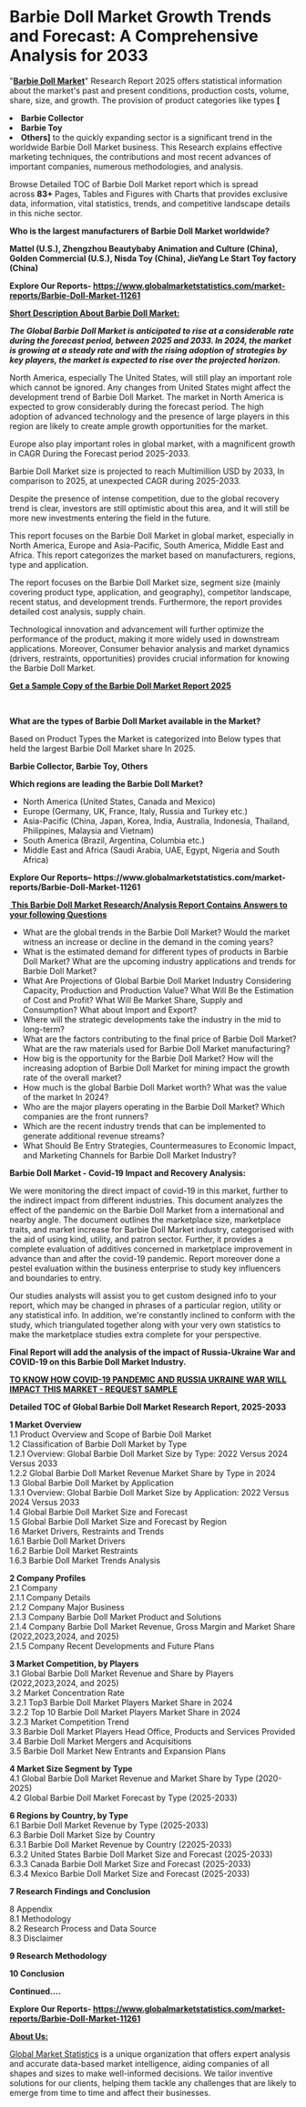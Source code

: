 <H1>Barbie Doll Market Growth Trends and Forecast: A Comprehensive Analysis for 2033</H1><p>"<strong><a href="https://www.globalmarketstatistics.com/market-reports/Barbie-Doll-Market-11261">Barbie Doll Market</a></strong>" Research Report 2025 offers statistical information about the market's past and present conditions, production costs, volume, share, size, and growth. The provision of product categories like types&nbsp;<strong>[<li>Barbie Collector<li>Barbie Toy<li>Others]</strong>&nbsp;to the quickly expanding sector is a significant trend in the worldwide Barbie Doll Market business. This Research explains effective marketing techniques, the contributions and most recent advances of important companies, numerous methodologies, and analysis.</p><p>Browse Detailed TOC of Barbie Doll Market report which is spread across&nbsp;<strong>83+</strong>&nbsp;Pages, Tables and Figures with Charts that provides exclusive data, information, vital statistics, trends, and competitive landscape details in this niche sector.</p><p><strong>Who is the largest manufacturers of Barbie Doll Market worldwide?</strong></p><p><strong>Mattel (U.S.), Zhengzhou Beautybaby Animation and Culture (China), Golden Commercial (U.S.), Nisda Toy (China), JieYang Le Start Toy factory (China)</strong></p><p><strong>Explore Our Reports-&nbsp;<a href="https://www.globalmarketstatistics.com/market-reports/Barbie-Doll-Market-11261">https://www.globalmarketstatistics.com/market-reports/Barbie-Doll-Market-11261</a></strong></p><p><strong><u>Short Description About Barbie Doll Market:</u></strong></p><p><strong><em>The Global Barbie Doll Market is anticipated to rise at a considerable rate during the forecast period, between 2025 and 2033. In 2024, the market is growing at a steady rate and with the rising adoption of strategies by key players, the market is expected to rise over the projected horizon.</em></strong></p><p>North America, especially The United States, will still play an important role which cannot be ignored. Any changes from United States might affect the development trend of Barbie Doll Market. The market in North America is expected to grow considerably during the forecast period. The high adoption of advanced technology and the presence of large players in this region are likely to create ample growth opportunities for the market.</p><p>Europe also play important roles in global market, with a magnificent growth in CAGR During the Forecast period 2025-2033.</p><p>Barbie Doll Market size is projected to reach Multimillion USD by 2033, In comparison to 2025, at unexpected CAGR during 2025-2033.</p><p>Despite the presence of intense competition, due to the global recovery trend is clear, investors are still optimistic about this area, and it will still be more new investments entering the field in the future.</p><p>This report focuses on the Barbie Doll Market in global market, especially in North America, Europe and Asia-Pacific, South America, Middle East and Africa. This report categorizes the market based on manufacturers, regions, type and application.</p><p>The report focuses on the Barbie Doll Market size, segment size (mainly covering product type, application, and geography), competitor landscape, recent status, and development trends. Furthermore, the report provides detailed cost analysis, supply chain.</p><p>Technological innovation and advancement will further optimize the performance of the product, making it more widely used in downstream applications. Moreover, Consumer behavior analysis and market dynamics (drivers, restraints, opportunities) provides crucial information for knowing the Barbie Doll Market.</p><p><strong><u>Get a Sample Copy of the Barbie Doll Market Report 2025</u></strong></p><p>&nbsp;</p><p><strong>What are the types of Barbie Doll Market available in the Market?</strong></p><p>Based on Product Types the Market is categorized into Below types that held the largest Barbie Doll Market share In 2025.</p><p><strong>Barbie Collector, Barbie Toy, Others</strong></p><p><strong>Which regions are leading the Barbie Doll Market?</strong></p><ul><li>North America (United States, Canada and Mexico)</li><li>Europe (Germany, UK, France, Italy, Russia and Turkey etc.)</li><li>Asia-Pacific (China, Japan, Korea, India, Australia, Indonesia, Thailand, Philippines, Malaysia and Vietnam)</li><li>South America (Brazil, Argentina, Columbia etc.)</li><li>Middle East and Africa (Saudi Arabia, UAE, Egypt, Nigeria and South Africa)</li></ul><p><strong>Explore Our Reports&ndash;&nbsp;https://www.globalmarketstatistics.com/market-reports/Barbie-Doll-Market-11261</strong></p><p><strong><u>&nbsp;This Barbie Doll Market Research/Analysis Report Contains Answers to your following Questions</u></strong></p><ul><li>What are the global trends in the Barbie Doll Market? Would the market witness an increase or decline in the demand in the coming years?</li><li>What is the estimated demand for different types of products in Barbie Doll Market? What are the upcoming industry applications and trends for Barbie Doll Market?</li><li>What Are Projections of Global Barbie Doll Market Industry Considering Capacity, Production and Production Value? What Will Be the Estimation of Cost and Profit? What Will Be Market Share, Supply and Consumption? What about Import and Export?</li><li>Where will the strategic developments take the industry in the mid to long-term?</li><li>What are the factors contributing to the final price of Barbie Doll Market? What are the raw materials used for Barbie Doll Market manufacturing?</li><li>How big is the opportunity for the Barbie Doll Market? How will the increasing adoption of Barbie Doll Market for mining impact the growth rate of the overall market?</li><li>How much is the global Barbie Doll Market worth? What was the value of the market In 2024?</li><li>Who are the major players operating in the Barbie Doll Market? Which companies are the front runners?</li><li>Which are the recent industry trends that can be implemented to generate additional revenue streams?</li><li>What Should Be Entry Strategies, Countermeasures to Economic Impact, and Marketing Channels for Barbie Doll Market Industry?</li></ul><p><strong>Barbie Doll Market - Covid-19 Impact and Recovery Analysis:</strong></p><p>We were monitoring the direct impact of covid-19 in this market, further to the indirect impact from different industries. This document analyzes the effect of the pandemic on the Barbie Doll Market from a international and nearby angle. The document outlines the marketplace size, marketplace traits, and market increase for Barbie Doll Market industry, categorised with the aid of using kind, utility, and patron sector. Further, it provides a complete evaluation of additives concerned in marketplace improvement in advance than and after the covid-19 pandemic. Report moreover done a pestel evaluation within the business enterprise to study key influencers and boundaries to entry.</p><p>Our studies analysts will assist you to get custom designed info to your report, which may be changed in phrases of a particular region, utility or any statistical info. In addition, we're constantly inclined to conform with the study, which triangulated together along with your very own statistics to make the marketplace studies extra complete for your perspective.</p><p><strong>Final Report will add the analysis of the impact of Russia-Ukraine War and COVID-19 on this Barbie Doll Market Industry.</strong></p><p><strong><u><a href="https://www.globalmarketstatistics.com/market-reports/Barbie-Doll-Market-11261">TO KNOW HOW COVID-19 PANDEMIC AND RUSSIA UKRAINE WAR WILL IMPACT THIS MARKET - REQUEST SAMPLE</a></u></strong></p><p><strong>Detailed TOC of Global Barbie Doll Market Research Report, 2025-2033</strong></p><p><strong>1 Market Overview</strong><br /> 1.1 Product Overview and Scope of Barbie Doll Market<br /> 1.2 Classification of Barbie Doll Market by Type<br /> 1.2.1 Overview: Global Barbie Doll Market Size by Type: 2022&nbsp;Versus 2024 Versus 2033<br /> 1.2.2 Global Barbie Doll Market Revenue Market Share by Type in 2024<br /> 1.3 Global Barbie Doll Market by Application<br /> 1.3.1 Overview: Global Barbie Doll Market Size by Application: 2022&nbsp;Versus 2024 Versus 2033<br /> 1.4 Global Barbie Doll Market Size and Forecast<br /> 1.5 Global Barbie Doll Market Size and Forecast by Region<br /> 1.6 Market Drivers, Restraints and Trends<br /> 1.6.1 Barbie Doll Market Drivers<br /> 1.6.2 Barbie Doll Market Restraints<br /> 1.6.3 Barbie Doll Market Trends Analysis</p><p><strong>2 Company Profiles</strong><br /> 2.1 Company<br /> 2.1.1 Company Details<br /> 2.1.2 Company Major Business<br /> 2.1.3 Company Barbie Doll Market Product and Solutions<br /> 2.1.4 Company Barbie Doll Market Revenue, Gross Margin and Market Share (2022,2023,2024, and 2025)<br /> 2.1.5 Company Recent Developments and Future Plans</p><p><strong>3 Market Competition, by Players</strong><br /> 3.1 Global Barbie Doll Market Revenue and Share by Players (2022,2023,2024, and 2025)<br /> 3.2 Market Concentration Rate<br /> 3.2.1 Top3 Barbie Doll Market Players Market Share in 2024<br /> 3.2.2 Top 10 Barbie Doll Market Players Market Share in 2024<br /> 3.2.3 Market Competition Trend<br /> 3.3 Barbie Doll Market Players Head Office, Products and Services Provided<br /> 3.4 Barbie Doll Market Mergers and Acquisitions<br /> 3.5 Barbie Doll Market New Entrants and Expansion Plans</p><p><strong>4 Market Size Segment by Type</strong><br /> 4.1 Global Barbie Doll Market Revenue and Market Share by Type (2020-2025)<br /> 4.2 Global Barbie Doll Market Forecast by Type (2025-2033)</p><p><strong>6 Regions by Country, by Type</strong><br /> 6.1 Barbie Doll Market Revenue by Type (2025-2033)<br /> 6.3 Barbie Doll Market Size by Country<br /> 6.3.1 Barbie Doll Market Revenue by Country (22025-2033)<br /> 6.3.2 United States Barbie Doll Market Size and Forecast (2025-2033)<br /> 6.3.3 Canada Barbie Doll Market Size and Forecast (2025-2033)<br /> 6.3.4 Mexico Barbie Doll Market Size and Forecast (2025-2033)</p><p><strong>7 Research Findings and Conclusion</strong></p><p>8 Appendix<br /> 8.1 Methodology<br /> 8.2 Research Process and Data Source<br /> 8.3 Disclaimer</p><p><strong>9 Research Methodology</strong></p><p><strong>10 Conclusion</strong></p><p><strong>Continued&hellip;.</strong></p><p><strong>Explore Our Reports-&nbsp;<a href="https://www.globalmarketstatistics.com/market-reports/Barbie-Doll-Market-11261">https://www.globalmarketstatistics.com/market-reports/Barbie-Doll-Market-11261</a></strong></p><p><strong><u>About Us:</u></strong></p><p><a href="https://www.globalmarketstatistics.com/">Global Market Statistics</a> is a unique organization that offers expert analysis and accurate data-based market intelligence, aiding companies of all shapes and sizes to make well-informed decisions. We tailor inventive solutions for our clients, helping them tackle any challenges that are likely to emerge from time to time and affect their businesses.</p><p>&nbsp;</p>
